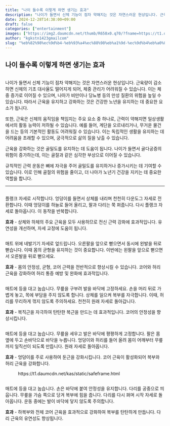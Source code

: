 ```yaml
---
title: "나이 들수록 이렇게 하면 생기는 효과"
description: "나이가 들면서 신체 기능이 점차 약해지는 것은 자연스러운 현상입니다. 근육량이 감소하면 신체의 기초 대사율도 떨어지게 되어, 체중 관리가 어려워질 수 있습니다. 이는 체중 증가로 이어질 수 있으며, 나아가 비만이나 당뇨병 등의 만성 질환의 위험을 높일 수 있습니다. 따"
date: 2024-12-28T14:38:00+09:00
draft: false
categories: ["entertainment"]
images: ["https://img2.daumcdn.net/thumb/R658x0.q70/?fname=https://t1.daumcdn.net/news/202412/12/tenbody/20241212073117688apon.jpg", "https://t1.daumcdn.net/news/202412/12/tenbody/20241212073118011bsno.gif", "https://t1.daumcdn.net/news/202412/12/tenbody/20241212073118405lcdr.gif", "https://t1.daumcdn.net/news/202412/12/tenbody/20241212073118744nidg.gif", "https://t1.daumcdn.net/news/202412/12/tenbody/20241212073119054mlql.gif"]
author: "kgkstn1423gmailcom"
slug: "%eb%82%98%ec%9d%b4-%eb%93%a4%ec%88%98%eb%a1%9d-%ec%9d%b4%eb%a0%87%ea%b2%8c-%ed%95%98%eb%a9%b4-%ec%83%9d%ea%b8%b0%eb%8a%94-%ed%9a%a8%ea%b3%bc"
---
```


<h2 >나이 들수록 이렇게 하면 생기는 효과</h2> <figure ><img src="https://img2.daumcdn.net/thumb/R658x0.q70/?fname=https://t1.daumcdn.net/news/202412/12/tenbody/20241212073117688apon.jpg" alt=""/></figure> <p>나이가 들면서 신체 기능이 점차 약해지는 것은 자연스러운 현상입니다. 근육량이 감소하면 신체의 기초 대사율도 떨어지게 되어, 체중 관리가 어려워질 수 있습니다. 이는 체중 증가로 이어질 수 있으며, 나아가 비만이나 당뇨병 등의 만성 질환의 위험을 높일 수 있습니다. 따라서 근육을 유지하고 강화하는 것은 건강한 노년을 유지하는 데 중요한 요소가 됩니다.</p> <p>또한, 근육은 신체의 움직임을 책임지는 주요 요소 중 하나로, 근력이 약해지면 일상생활에서의 활동 능력이 저하될 수 있습니다. 예를 들어, 계단을 오르내리거나, 무거운 물건을 드는 등의 기본적인 활동도 어려워질 수 있습니다. 이는 독립적인 생활을 유지하는 데 어려움을 초래할 수 있으며, 궁극적으로 삶의 질을 낮출 수 있습니다.</p> <p>근육을 강화하는 것은 골밀도를 유지하는 데 도움이 됩니다. 나이가 들면서 골다공증의 위험이 증가하는데, 이는 골절과 같은 심각한 부상으로 이어질 수 있습니다.</p> <p>규칙적인 근력 운동은 뼈에 자극을 주어 골밀도를 유지하거나 증가시키는 데 기여할 수 있습니다. 이로 인해 골절의 위험을 줄이고, 더 나아가 노년기 건강을 지키는 데 중요한 역할을 합니다.</p> <hr /> <figure ><img src="https://t1.daumcdn.net/news/202412/12/tenbody/20241212073118011bsno.gif" alt=""/></figure> <p>플랭크 자세로 시작합니다. 엉덩이를 들면서 상체를 내리며 천천히 다운도그 자세로 전환합니다. 이때 엉덩이를 하늘로 들어 올리고, 팔과 다리는 쭉 펴줍니다. 다시 플랭크 자세로 돌아옵니다. 이 동작을 반복합니다.</p> <p><strong>효과</strong> - 상체와 하체의 주요 근육을 모두 사용하므로 전신 근력 강화에 효과적입니다. 유연성을 개선하며, 자세 교정에 도움이 됩니다.</p> <figure ><img src="https://t1.daumcdn.net/news/202412/12/tenbody/20241212073118405lcdr.gif" alt=""/></figure> <p>매트 위에 네발기기 자세로 엎드립니다. 오른팔을 앞으로 뻗으면서 동시에 왼발을 뒤로 뻗습니다. 이때 몸의 균형을 유지하는 것이 중요합니다. 이번에는 왼팔을 앞으로 뻗으면서 오른발을 뒤로 뻗으세요.</p> <p><strong>효과</strong> - 몸의 안정성, 균형, 코어 근력을 전반적으로 향상시킬 수 있습니다. 코어와 허리 근육을 강화하여 허리 통증 예방 및 완화에 효과적입니다.</p> <figure ><img src="https://t1.daumcdn.net/news/202412/12/tenbody/20241212073118744nidg.gif" alt=""/></figure> <p>매트에 등을 대고 눕습니다. 무릎을 구부려 발을 바닥에 고정하세요. 손을 머리 뒤로 가볍게 놓고, 목에 부담을 주지 않도록 합니다. 상체를 일으켜 복부를 자극합니다. 이때, 허리를 무리하게 꺾지 않도록 주의하세요. 천천히 원래 자세로 돌아갑니다.</p> <p><strong>효과</strong> - 복직근을 자극하여 탄탄한 복근을 만드는 데 효과적입니다. 코어의 안정성을 향상시킵니다.</p> <figure ><img src="https://t1.daumcdn.net/news/202412/12/tenbody/20241212073119054mlql.gif" alt=""/></figure> <p>매트에 등을 대고 눕습니다. 무릎을 세우고 발은 바닥에 평평하게 고정합니다. 팔은 몸 옆에 두고 손바닥으로 바닥을 누릅니다. 엉덩이와 허리를 들어 올려 몸이 어깨부터 무릎까지 일직선이 되도록 만듭니다. 원래 자세로 돌아옵니다.</p> <p><strong>효과</strong> - 엉덩이를 주로 사용하여 둔근을 강화시킵니다. 코어 근육이 활성화되어 복부와 허리 근육을 강화합니다.</p> <figure ><div > https://t1.daumcdn.net/kas/static/safeframe.html </div></figure> <figure ><img src="https://t1.daumcdn.net/news/202412/12/tenbody/20241212073119353ujes.gif" alt=""/></figure> <p>매트에 등을 대고 눕습니다. 손은 바닥에 붙여 안정성을 유지합니다. 다리를 공중으로 띄웁니다. 무릎을 가슴 쪽으로 당겨 복부에 힘을 줍니다. 다리를 다시 펴며 시작 자세로 돌아옵니다. 운동 중에는 발이 바닥에 닿지 않도록 주의합니다.</p> <p><strong>효과</strong> - 하복부와 전체 코어 근육을 효과적으로 강화하여 복부를 탄탄하게 만듭니다. 다리 근육의 유연성도 향상됩니다.</p>